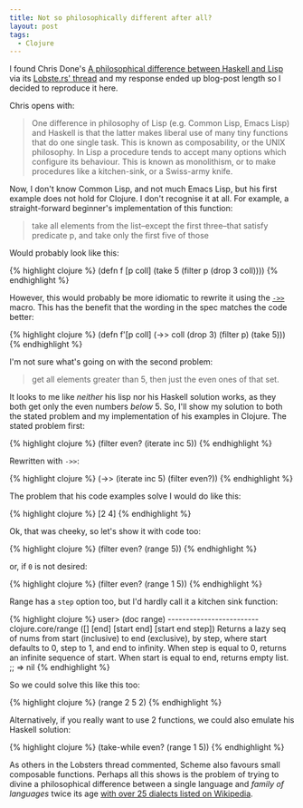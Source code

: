 ```yaml
---
title: Not so philosophically different after all?
layout: post
tags:
  - Clojure
---
```


I found Chris Done's
[A philosophical difference between Haskell and Lisp](http://chrisdone.com/posts/haskell-lisp-philosophy-difference)
via its
[Lobste.rs' thread](https://lobste.rs/s/mjxvyn/a_philosophical_difference_between_haskell_and_lisp)
and my response ended up blog-post length so I decided to reproduce it here.

Chris opens with:

> One difference in philosophy of Lisp (e.g. Common Lisp, Emacs Lisp) and
> Haskell is that the latter makes liberal use of many tiny functions that do
> one single task. This is known as composability, or the UNIX philosophy. In
> Lisp a procedure tends to accept many options which configure its behaviour.
> This is known as monolithism, or to make procedures like a kitchen-sink, or
> a Swiss-army knife.

Now, I don't know Common Lisp, and not much Emacs Lisp, but his first example
does not hold for Clojure. I don't recognise it at all. For example, a
straight-forward beginner's implementation of this function:

> take all elements from the list–except the first three–that satisfy
> predicate p, and take only the first five of those

Would probably look like this:

{% highlight clojure %}
    (defn f [p coll]
      (take 5 (filter p (drop 3 coll))))
{% endhighlight %}

However, this would probably be more idiomatic to rewrite it using the
[`->>`](http://clojure.github.io/clojure/clojure.core-api.html#clojure.core/->>)
macro. This has the benefit that the wording in the spec matches the code
better:

{% highlight clojure %}
    (defn f'[p coll]
      (->> coll
           (drop 3)
           (filter p)
           (take 5)))
{% endhighlight %}


I'm not sure what's going on with the second problem:

> get all elements greater than 5, then just the even ones of that set.

It looks to me like _neither_ his lisp nor his Haskell solution works, as they
both get only the even numbers _below_ 5. So, I'll show my solution to both
the stated problem and my implementation of his examples in Clojure. The
stated problem first:

{% highlight clojure %}
    (filter even? (iterate inc 5))
{% endhighlight %}

Rewritten with `->>`:

{% highlight clojure %}
    (->> (iterate inc 5)
         (filter even?))
{% endhighlight %}

The problem that his code examples solve I would do like this:

{% highlight clojure %}
    [2 4]
{% endhighlight %}

Ok, that was cheeky, so let's show it with code too:

{% highlight clojure %}
    (filter even? (range 5))
{% endhighlight %}

or, if `0` is not desired:

{% highlight clojure %}
    (filter even? (range 1 5))
{% endhighlight %}

Range has a `step` option too, but I'd hardly call it a kitchen sink function:

{% highlight clojure %}
    user> (doc range)
    -------------------------
    clojure.core/range
    ([] [end] [start end] [start end step])
      Returns a lazy seq of nums from start (inclusive) to end
      (exclusive), by step, where start defaults to 0, step to 1, and end to
      infinity. When step is equal to 0, returns an infinite sequence of
      start. When start is equal to end, returns empty list.
    ;; => nil
{% endhighlight %}

So we could solve this like this too:

{% highlight clojure %}
    (range 2 5 2)
{% endhighlight %}

Alternatively, if you really want to use 2 functions, we could also emulate
his Haskell solution:

{% highlight clojure %}
    (take-while even? (range 1 5))
{% endhighlight %}


As others in the Lobsters thread commented, Scheme also favours small
composable functions. Perhaps all this shows is the problem of trying to
divine a philosophical difference between a single language and _family of
languages_ twice its age [with over 25 dialects listed on Wikipedia][lisp].


[lisp]: https://en.wikipedia.org/wiki/Lisp_(programming_language)
